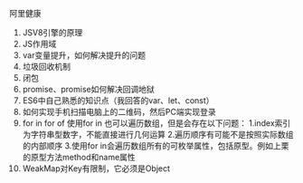 阿里健康

1. JSV8引擎的原理
2. JS作用域
3. var变量提升，如何解决提升的问题
4. 垃圾回收机制
5. 闭包
6. promise、promise如何解决回调地狱
7. ES6中自己熟悉的知识点（我回答的var、let、const）
8. 如何实现手机扫描电脑上的二维码，然后PC端实现登录
9. for in for of
  使用for in 也可以遍历数组，但是会存在以下问题：
  1.index索引为字符串型数字，不能直接进行几何运算
  2.遍历顺序有可能不是按照实际数组的内部顺序
  3.使用for in会遍历数组所有的可枚举属性，包括原型。例如上栗的原型方法method和name属性
10. WeakMap对Key有限制，它必须是Object